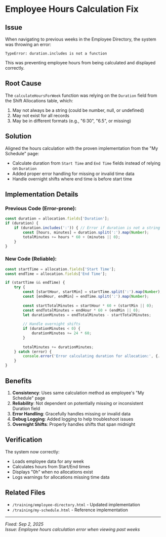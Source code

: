 # Employee Hours Calculation Fix

## Issue
When navigating to previous weeks in the Employee Directory, the system was throwing an error:
```
TypeError: duration.includes is not a function
```

This was preventing employee hours from being calculated and displayed correctly.

## Root Cause
The `calculateHoursForWeek` function was relying on the `Duration` field from the Shift Allocations table, which:
1. May not always be a string (could be number, null, or undefined)
2. May not exist for all records
3. May be in different formats (e.g., "6:30", "6.5", or missing)

## Solution
Aligned the hours calculation with the proven implementation from the "My Schedule" page:
- Calculate duration from `Start Time` and `End Time` fields instead of relying on `Duration`
- Added proper error handling for missing or invalid time data
- Handle overnight shifts where end time is before start time

## Implementation Details

### Previous Code (Error-prone):
```javascript
const duration = allocation.fields['Duration'];
if (duration) {
    if (duration.includes(':')) { // Error if duration is not a string
        const [hours, minutes] = duration.split(':').map(Number);
        totalMinutes += hours * 60 + (minutes || 0);
    }
}
```

### New Code (Reliable):
```javascript
const startTime = allocation.fields['Start Time'];
const endTime = allocation.fields['End Time'];

if (startTime && endTime) {
    try {
        const [startHour, startMin] = startTime.split(':').map(Number);
        const [endHour, endMin] = endTime.split(':').map(Number);
        
        const startTotalMinutes = startHour * 60 + (startMin || 0);
        const endTotalMinutes = endHour * 60 + (endMin || 0);
        let durationMinutes = endTotalMinutes - startTotalMinutes;
        
        // Handle overnight shifts
        if (durationMinutes < 0) {
            durationMinutes += 24 * 60;
        }
        
        totalMinutes += durationMinutes;
    } catch (error) {
        console.error('Error calculating duration for allocation:', {...});
    }
}
```

## Benefits
1. **Consistency**: Uses same calculation method as employee's "My Schedule" page
2. **Reliability**: Not dependent on potentially missing or inconsistent Duration field
3. **Error Handling**: Gracefully handles missing or invalid data
4. **Debug Logging**: Added logging to help troubleshoot issues
5. **Overnight Shifts**: Properly handles shifts that span midnight

## Verification
The system now correctly:
- Loads employee data for any week
- Calculates hours from Start/End times
- Displays "0h" when no allocations exist
- Logs warnings for allocations missing time data

## Related Files
- `/training/employee-directory.html` - Updated implementation
- `/training/my-schedule.html` - Reference implementation

---

*Fixed: Sep 2, 2025*  
*Issue: Employee hours calculation error when viewing past weeks*

